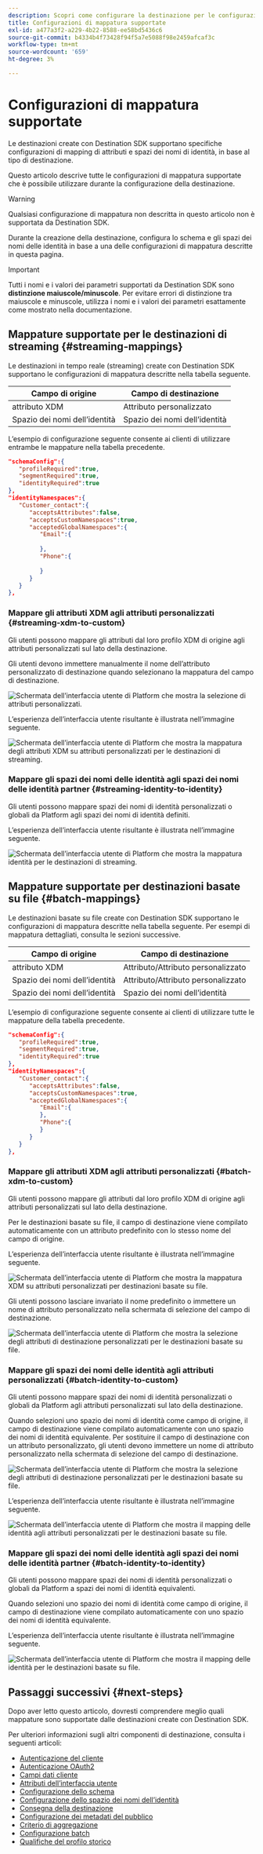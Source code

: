 ```yaml
---
description: Scopri come configurare la destinazione per le configurazioni di mappatura identità e attributi supportate.
title: Configurazioni di mappatura supportate
exl-id: a477a3f2-a229-4b22-8588-ee58bd5436c6
source-git-commit: b4334b4f73428f94f5a7e5088f98e2459afcaf3c
workflow-type: tm+mt
source-wordcount: '659'
ht-degree: 3%

---
```


# Configurazioni di mappatura supportate

Le destinazioni create con Destination SDK supportano specifiche configurazioni di mapping di attributi e spazi dei nomi di identità, in base al tipo di destinazione.

Questo articolo descrive tutte le configurazioni di mappatura supportate che è possibile utilizzare durante la configurazione della destinazione.

>[!WARNING]
>
>Qualsiasi configurazione di mappatura non descritta in questo articolo non è supportata da Destination SDK.

Durante la creazione della destinazione, configura lo schema e gli spazi dei nomi delle identità in base a una delle configurazioni di mappatura descritte in questa pagina.

>[!IMPORTANT]
>
>Tutti i nomi e i valori dei parametri supportati da Destination SDK sono **distinzione maiuscole/minuscole**. Per evitare errori di distinzione tra maiuscole e minuscole, utilizza i nomi e i valori dei parametri esattamente come mostrato nella documentazione.

## Mappature supportate per le destinazioni di streaming {#streaming-mappings}

Le destinazioni in tempo reale (streaming) create con Destination SDK supportano le configurazioni di mappatura descritte nella tabella seguente.

| Campo di origine | Campo di destinazione |
| --- | --- |
| attributo XDM | Attributo personalizzato |
| Spazio dei nomi dell’identità | Spazio dei nomi dell’identità |

L’esempio di configurazione seguente consente ai clienti di utilizzare entrambe le mappature nella tabella precedente.

```json
"schemaConfig":{
   "profileRequired":true,
   "segmentRequired":true,
   "identityRequired":true
},
"identityNamespaces":{
   "Customer_contact":{
      "acceptsAttributes":false,
      "acceptsCustomNamespaces":true,
      "acceptedGlobalNamespaces":{
         "Email":{
            
         },
         "Phone":{
            
         }
      }
   }
},
```

### Mappare gli attributi XDM agli attributi personalizzati {#streaming-xdm-to-custom}

Gli utenti possono mappare gli attributi dal loro profilo XDM di origine agli attributi personalizzati sul lato della destinazione.

Gli utenti devono immettere manualmente il nome dell’attributo personalizzato di destinazione quando selezionano la mappatura del campo di destinazione.

![Schermata dell’interfaccia utente di Platform che mostra la selezione di attributi personalizzati.](../../assets/functionality/destination-configuration/mapping-streaming-select-custom-attribute.png)

L’esperienza dell’interfaccia utente risultante è illustrata nell’immagine seguente.

![Schermata dell’interfaccia utente di Platform che mostra la mappatura degli attributi XDM su attributi personalizzati per le destinazioni di streaming.](../../assets/functionality/destination-configuration/mapping-streaming-xdm-custom.png)

### Mappare gli spazi dei nomi delle identità agli spazi dei nomi delle identità partner {#streaming-identity-to-identity}

Gli utenti possono mappare spazi dei nomi di identità personalizzati o globali da Platform agli spazi dei nomi di identità definiti.

L’esperienza dell’interfaccia utente risultante è illustrata nell’immagine seguente.

![Schermata dell’interfaccia utente di Platform che mostra la mappatura identità per le destinazioni di streaming.](../../assets/functionality/destination-configuration/mapping-streaming-identity-identity.png)

## Mappature supportate per destinazioni basate su file {#batch-mappings}

Le destinazioni basate su file create con Destination SDK supportano le configurazioni di mappatura descritte nella tabella seguente. Per esempi di mappatura dettagliati, consulta le sezioni successive.

| Campo di origine | Campo di destinazione |
| --- | --- |
| attributo XDM | Attributo/Attributo personalizzato |
| Spazio dei nomi dell’identità | Attributo/Attributo personalizzato |
| Spazio dei nomi dell’identità | Spazio dei nomi dell’identità |

L’esempio di configurazione seguente consente ai clienti di utilizzare tutte le mappature della tabella precedente.

```json
"schemaConfig":{
   "profileRequired":true,
   "segmentRequired":true,
   "identityRequired":true
},
"identityNamespaces":{
   "Customer_contact":{
      "acceptsAttributes":false,
      "acceptsCustomNamespaces":true,
      "acceptedGlobalNamespaces":{
         "Email":{
         },
         "Phone":{
         }
      }
   }
},
```

### Mappare gli attributi XDM agli attributi personalizzati {#batch-xdm-to-custom}

Gli utenti possono mappare gli attributi dal loro profilo XDM di origine agli attributi personalizzati sul lato della destinazione.

Per le destinazioni basate su file, il campo di destinazione viene compilato automaticamente con un attributo predefinito con lo stesso nome del campo di origine.

L’esperienza dell’interfaccia utente risultante è illustrata nell’immagine seguente.

![Schermata dell’interfaccia utente di Platform che mostra la mappatura XDM su attributi personalizzati per destinazioni basate su file.](../../assets/functionality/destination-configuration/mapping-batch-xdm-custom.png)

Gli utenti possono lasciare invariato il nome predefinito o immettere un nome di attributo personalizzato nella schermata di selezione del campo di destinazione.

![Schermata dell’interfaccia utente di Platform che mostra la selezione degli attributi di destinazione personalizzati per le destinazioni basate su file.](../../assets/functionality/destination-configuration/mapping-batch-custom-attribute.png)

### Mappare gli spazi dei nomi delle identità agli attributi personalizzati {#batch-identity-to-custom}

Gli utenti possono mappare spazi dei nomi di identità personalizzati o globali da Platform agli attributi personalizzati sul lato della destinazione.

Quando selezioni uno spazio dei nomi di identità come campo di origine, il campo di destinazione viene compilato automaticamente con uno spazio dei nomi di identità equivalente. Per sostituire il campo di destinazione con un attributo personalizzato, gli utenti devono immettere un nome di attributo personalizzato nella schermata di selezione del campo di destinazione.

![Schermata dell’interfaccia utente di Platform che mostra la selezione degli attributi di destinazione personalizzati per le destinazioni basate su file.](../../assets/functionality/destination-configuration/mapping-batch-custom-attribute.png)

L’esperienza dell’interfaccia utente risultante è illustrata nell’immagine seguente.

![Schermata dell’interfaccia utente di Platform che mostra il mapping delle identità agli attributi personalizzati per le destinazioni basate su file.](../../assets/functionality/destination-configuration/mapping-batch-identity-custom.png)

### Mappare gli spazi dei nomi delle identità agli spazi dei nomi delle identità partner {#batch-identity-to-identity}

Gli utenti possono mappare spazi dei nomi di identità personalizzati o globali da Platform a spazi dei nomi di identità equivalenti.

Quando selezioni uno spazio dei nomi di identità come campo di origine, il campo di destinazione viene compilato automaticamente con uno spazio dei nomi di identità equivalente.

L’esperienza dell’interfaccia utente risultante è illustrata nell’immagine seguente.

![Schermata dell’interfaccia utente di Platform che mostra il mapping delle identità per le destinazioni basate su file.](../../assets/functionality/destination-configuration/mapping-batch-identity-identity.png)


## Passaggi successivi {#next-steps}

Dopo aver letto questo articolo, dovresti comprendere meglio quali mappature sono supportate dalle destinazioni create con Destination SDK.

Per ulteriori informazioni sugli altri componenti di destinazione, consulta i seguenti articoli:

* [Autenticazione del cliente](customer-authentication.md)
* [Autenticazione OAuth2](oauth2-authentication.md)
* [Campi dati cliente](customer-data-fields.md)
* [Attributi dell’interfaccia utente](ui-attributes.md)
* [Configurazione dello schema](schema-configuration.md)
* [Configurazione dello spazio dei nomi dell’identità](identity-namespace-configuration.md)
* [Consegna della destinazione](destination-delivery.md)
* [Configurazione dei metadati del pubblico](audience-metadata-configuration.md)
* [Criterio di aggregazione](aggregation-policy.md)
* [Configurazione batch](batch-configuration.md)
* [Qualifiche del profilo storico](historical-profile-qualifications.md)
